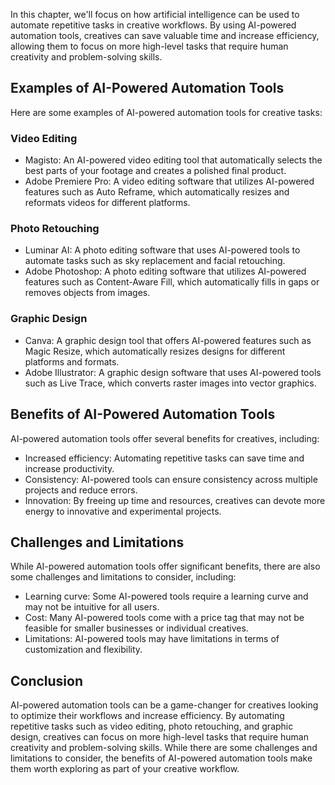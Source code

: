 
In this chapter, we'll focus on how artificial intelligence can be used to automate repetitive tasks in creative workflows. By using AI-powered automation tools, creatives can save valuable time and increase efficiency, allowing them to focus on more high-level tasks that require human creativity and problem-solving skills.

Examples of AI-Powered Automation Tools
---------------------------------------

Here are some examples of AI-powered automation tools for creative tasks:

### Video Editing

* Magisto: An AI-powered video editing tool that automatically selects the best parts of your footage and creates a polished final product.
* Adobe Premiere Pro: A video editing software that utilizes AI-powered features such as Auto Reframe, which automatically resizes and reformats videos for different platforms.

### Photo Retouching

* Luminar AI: A photo editing software that uses AI-powered tools to automate tasks such as sky replacement and facial retouching.
* Adobe Photoshop: A photo editing software that utilizes AI-powered features such as Content-Aware Fill, which automatically fills in gaps or removes objects from images.

### Graphic Design

* Canva: A graphic design tool that offers AI-powered features such as Magic Resize, which automatically resizes designs for different platforms and formats.
* Adobe Illustrator: A graphic design software that uses AI-powered tools such as Live Trace, which converts raster images into vector graphics.

Benefits of AI-Powered Automation Tools
---------------------------------------

AI-powered automation tools offer several benefits for creatives, including:

* Increased efficiency: Automating repetitive tasks can save time and increase productivity.
* Consistency: AI-powered tools can ensure consistency across multiple projects and reduce errors.
* Innovation: By freeing up time and resources, creatives can devote more energy to innovative and experimental projects.

Challenges and Limitations
--------------------------

While AI-powered automation tools offer significant benefits, there are also some challenges and limitations to consider, including:

* Learning curve: Some AI-powered tools require a learning curve and may not be intuitive for all users.
* Cost: Many AI-powered tools come with a price tag that may not be feasible for smaller businesses or individual creatives.
* Limitations: AI-powered tools may have limitations in terms of customization and flexibility.

Conclusion
----------

AI-powered automation tools can be a game-changer for creatives looking to optimize their workflows and increase efficiency. By automating repetitive tasks such as video editing, photo retouching, and graphic design, creatives can focus on more high-level tasks that require human creativity and problem-solving skills. While there are some challenges and limitations to consider, the benefits of AI-powered automation tools make them worth exploring as part of your creative workflow.

